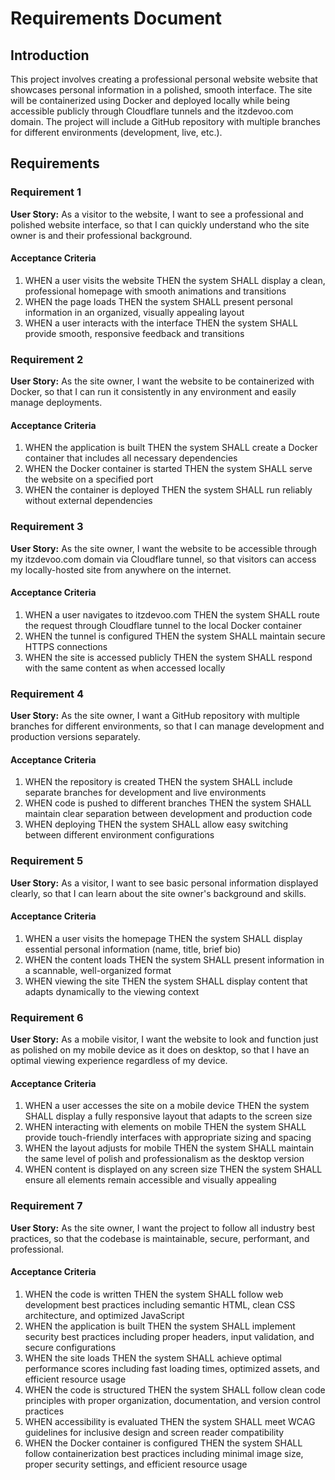 # Requirements Document

## Introduction

This project involves creating a professional personal website website that showcases personal information in a polished, smooth interface. The site will be containerized using Docker and deployed locally while being accessible publicly through Cloudflare tunnels and the itzdevoo.com domain. The project will include a GitHub repository with multiple branches for different environments (development, live, etc.).

## Requirements

### Requirement 1

**User Story:** As a visitor to the website, I want to see a professional and polished website interface, so that I can quickly understand who the site owner is and their professional background.

#### Acceptance Criteria

1. WHEN a user visits the website THEN the system SHALL display a clean, professional homepage with smooth animations and transitions
2. WHEN the page loads THEN the system SHALL present personal information in an organized, visually appealing layout
3. WHEN a user interacts with the interface THEN the system SHALL provide smooth, responsive feedback and transitions

### Requirement 2

**User Story:** As the site owner, I want the website to be containerized with Docker, so that I can run it consistently in any environment and easily manage deployments.

#### Acceptance Criteria

1. WHEN the application is built THEN the system SHALL create a Docker container that includes all necessary dependencies
2. WHEN the Docker container is started THEN the system SHALL serve the website on a specified port
3. WHEN the container is deployed THEN the system SHALL run reliably without external dependencies

### Requirement 3

**User Story:** As the site owner, I want the website to be accessible through my itzdevoo.com domain via Cloudflare tunnel, so that visitors can access my locally-hosted site from anywhere on the internet.

#### Acceptance Criteria

1. WHEN a user navigates to itzdevoo.com THEN the system SHALL route the request through Cloudflare tunnel to the local Docker container
2. WHEN the tunnel is configured THEN the system SHALL maintain secure HTTPS connections
3. WHEN the site is accessed publicly THEN the system SHALL respond with the same content as when accessed locally

### Requirement 4

**User Story:** As the site owner, I want a GitHub repository with multiple branches for different environments, so that I can manage development and production versions separately.

#### Acceptance Criteria

1. WHEN the repository is created THEN the system SHALL include separate branches for development and live environments
2. WHEN code is pushed to different branches THEN the system SHALL maintain clear separation between development and production code
3. WHEN deploying THEN the system SHALL allow easy switching between different environment configurations

### Requirement 5

**User Story:** As a visitor, I want to see basic personal information displayed clearly, so that I can learn about the site owner's background and skills.

#### Acceptance Criteria

1. WHEN a user visits the homepage THEN the system SHALL display essential personal information (name, title, brief bio)
2. WHEN the content loads THEN the system SHALL present information in a scannable, well-organized format
3. WHEN viewing the site THEN the system SHALL display content that adapts dynamically to the viewing context

### Requirement 6

**User Story:** As a mobile visitor, I want the website to look and function just as polished on my mobile device as it does on desktop, so that I have an optimal viewing experience regardless of my device.

#### Acceptance Criteria

1. WHEN a user accesses the site on a mobile device THEN the system SHALL display a fully responsive layout that adapts to the screen size
2. WHEN interacting with elements on mobile THEN the system SHALL provide touch-friendly interfaces with appropriate sizing and spacing
3. WHEN the layout adjusts for mobile THEN the system SHALL maintain the same level of polish and professionalism as the desktop version
4. WHEN content is displayed on any screen size THEN the system SHALL ensure all elements remain accessible and visually appealing

### Requirement 7

**User Story:** As the site owner, I want the project to follow all industry best practices, so that the codebase is maintainable, secure, performant, and professional.

#### Acceptance Criteria

1. WHEN the code is written THEN the system SHALL follow web development best practices including semantic HTML, clean CSS architecture, and optimized JavaScript
2. WHEN the application is built THEN the system SHALL implement security best practices including proper headers, input validation, and secure configurations
3. WHEN the site loads THEN the system SHALL achieve optimal performance scores including fast loading times, optimized assets, and efficient resource usage
4. WHEN the code is structured THEN the system SHALL follow clean code principles with proper organization, documentation, and version control practices
5. WHEN accessibility is evaluated THEN the system SHALL meet WCAG guidelines for inclusive design and screen reader compatibility
6. WHEN the Docker container is configured THEN the system SHALL follow containerization best practices including minimal image size, proper security settings, and efficient resource usage